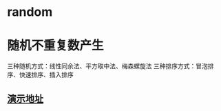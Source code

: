 # random
# 随机不重复数产生
三种随机方式：线性同余法、平方取中法、梅森螺旋法
三种排序方式：冒泡排序、快速排序、插入排序

## [演示地址](http://dobeee.github.io/random/)
